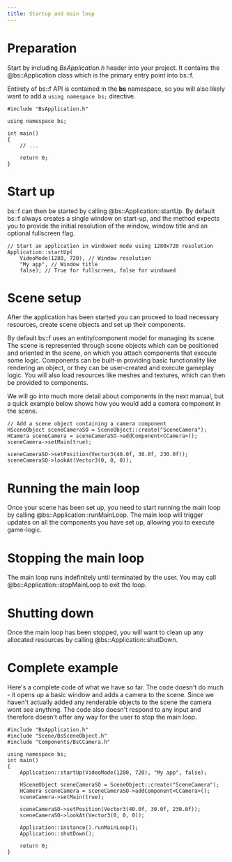```yaml
---
title: Startup and main loop
---
```


# Preparation

Start by including *BsApplication.h* header into your project. It contains the @bs::Application class which is the primary entry point into bs::f.

Entirety of bs::f API is contained in the **bs** namespace, so you will also likely want to add a `using namespace bs;` directive.

~~~~~~~~~~~~~{.cpp}
#include "BsApplication.h"

using namespace bs;

int main()
{
	// ...

	return 0;
}
~~~~~~~~~~~~~

# Start up

bs::f can then be started by calling @bs::Application::startUp. By default bs::f always creates a single window on start-up, and the method expects you to provide the initial resolution of the window, window title and an optional fullscreen flag.

~~~~~~~~~~~~~{.cpp}
// Start an application in windowed mode using 1280x720 resolution
Application::startUp(
	VideoMode(1280, 720), // Window resolution
	"My app", // Window title
	false); // True for fullscreen, false for windowed
~~~~~~~~~~~~~

# Scene setup

After the application has been started you can proceed to load necessary resources, create scene objects and set up their components.

By default bs::f uses an entity/component model for managing its scene. The scene is represented through scene objects which can be positioned and oriented in the scene, on which you attach components that execute some logic. Components can be built-in providing basic functionality like rendering an object, or they can be user-created and execute gameplay logic. You will also load resources like meshes and textures, which can then be provided to components.

We will go into much more detail about components in the next manual, but a quick example below shows how you would add a camera component in the scene.

~~~~~~~~~~~~~{.cpp}
// Add a scene object containing a camera component
HSceneObject sceneCameraSO = SceneObject::create("SceneCamera");
HCamera sceneCamera = sceneCameraSO->addComponent<CCamera>();
sceneCamera->setMain(true);

sceneCameraSO->setPosition(Vector3(40.0f, 30.0f, 230.0f));
sceneCameraSO->lookAt(Vector3(0, 0, 0));
~~~~~~~~~~~~~

# Running the main loop

Once your scene has been set up, you need to start running the main loop by calling @bs::Application::runMainLoop. The main loop will trigger updates on all the components you have set up, allowing you to execute game-logic.

# Stopping the main loop

The main loop runs indefinitely until terminated by the user. You may call @bs::Application::stopMainLoop to exit the loop.

# Shutting down

Once the main loop has been stopped, you will want to clean up any allocated resources by calling @bs::Application::shutDown.

# Complete example

Here's a complete code of what we have so far. The code doesn't do much - it opens up a basic window and adds a camera to the scene. Since we haven't actually added any renderable objects to the scene the camera wont see anything. The code also doesn't respond to any input and therefore doesn't offer any way for the user to stop the main loop.

~~~~~~~~~~~~~{.cpp}
#include "BsApplication.h"
#include "Scene/BsSceneObject.h"
#include "Components/BsCCamera.h"

using namespace bs;
int main()
{
	Application::startUp(VideoMode(1280, 720), "My app", false);
	
	HSceneObject sceneCameraSO = SceneObject::create("SceneCamera");
	HCamera sceneCamera = sceneCameraSO->addComponent<CCamera>();
	sceneCamera->setMain(true);

	sceneCameraSO->setPosition(Vector3(40.0f, 30.0f, 230.0f));
	sceneCameraSO->lookAt(Vector3(0, 0, 0));
	
	Application::instance().runMainLoop();
	Application::shutDown();
	
	return 0;
}
~~~~~~~~~~~~~